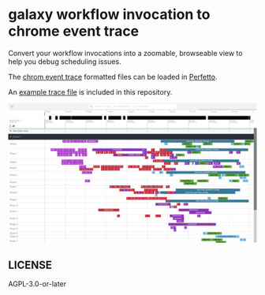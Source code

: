 # galaxy workflow invocation to chrome event trace

Convert your workflow invocations into a zoomable, browseable view to help you debug scheduling issues.

The [chrom event trace](https://docs.google.com/document/d/1CvAClvFfyA5R-PhYUmn5OOQtYMH4h6I0nSsKchNAySU/edit) 
formatted files can be loaded in [Perfetto](https://ui.perfetto.dev/). 

An [example trace file](trace-3ea263bb1a48ea14.json) is included in this repository.

![image of a trace visualised with multiple processes showing different tools running in different 'threads'](screenshot.png)

## LICENSE

AGPL-3.0-or-later
